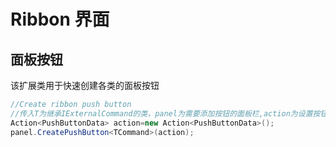 # Ribbon 界面

## 面板按钮

该扩展类用于快速创建各类的面板按钮

```csharp
//Create ribbon push button
//传入T为继承IExternalCommand的类，panel为需要添加按钮的面板栏,action为设置按钮参数的操作。
Action<PushButtonData> action=new Action<PushButtonData>();
panel.CreatePushButton<TCommand>(action);
```
